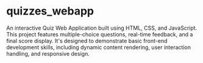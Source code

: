 # quizzes_webapp
An interactive Quiz Web Application built using HTML, CSS, and JavaScript. This project features multiple-choice questions, real-time feedback, and a final score display. It's designed to demonstrate basic front-end development skills, including dynamic content rendering, user interaction handling, and responsive design.

